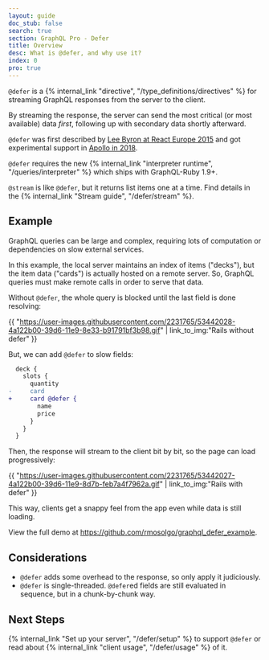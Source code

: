 ```yaml
---
layout: guide
doc_stub: false
search: true
section: GraphQL Pro - Defer
title: Overview
desc: What is @defer, and why use it?
index: 0
pro: true
---
```


`@defer` is a {% internal_link "directive", "/type_definitions/directives" %} for streaming GraphQL responses from the server to the client.

By streaming the response, the server can send the most critical (or most available) data _first_, following up with secondary data shortly afterward.

`@defer` was first described by [Lee Byron at React Europe 2015](https://youtu.be/ViXL0YQnioU?t=768) and got experimental support in [Apollo in 2018](https://blog.apollographql.com/introducing-defer-in-apollo-server-f6797c4e9d6e).

`@defer` requires the new {% internal_link "interpreter runtime", "/queries/interpreter" %} which ships with GraphQL-Ruby 1.9+.

`@stream` is like `@defer`, but it returns list items one at a time. Find details in the {% internal_link "Stream guide", "/defer/stream" %}.

## Example

GraphQL queries can be large and complex, requiring lots of computation or dependencies on slow external services.

In this example, the local server maintains an index of items ("decks"), but the item data ("cards") is actually hosted on a remote server. So, GraphQL queries must make remote calls in order to serve that data.

Without `@defer`, the whole query is blocked until the last field is done resolving:

{{ "https://user-images.githubusercontent.com/2231765/53442028-4a122b00-39d6-11e9-8e33-b91791bf3b98.gif" | link_to_img:"Rails without defer" }}

But, we can add `@defer` to slow fields:

```diff
  deck {
    slots {
      quantity
-     card
+     card @defer {
        name
        price
      }
    }
  }
```

Then, the response will stream to the client bit by bit, so the page can load progressively:

{{ "https://user-images.githubusercontent.com/2231765/53442027-4a122b00-39d6-11e9-8d7b-feb7a4f7962a.gif" | link_to_img:"Rails with defer" }}


This way, clients get a snappy feel from the app even while data is still loading.

View the full demo at https://github.com/rmosolgo/graphql_defer_example.

## Considerations

- `@defer` adds some overhead to the response, so only apply it judiciously.
- `@defer` is single-threaded. `@defer`ed fields are still evaluated in sequence, but in a chunk-by-chunk way.

## Next Steps

{% internal_link "Set up your server", "/defer/setup" %} to support `@defer` or read about {% internal_link "client usage", "/defer/usage" %} of it.
